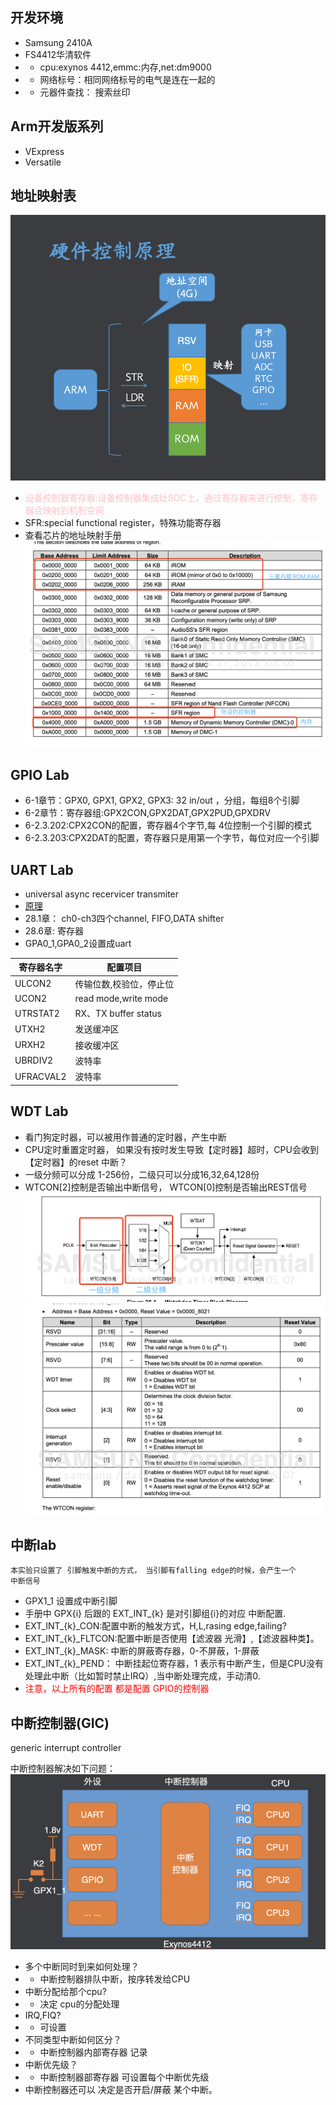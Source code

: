 ## 开发环境
- Samsung 2410A
- FS4412华清软件
- - cpu:exynos 4412,emmc:内存,net:dm9000
- - 网络标号：相同网络标号的电气是连在一起的
- - 元器件查找： 搜索丝印

## Arm开发版系列
- VExpress
- Versatile
## 地址映射表
![Alt text](imgs/mmap.png)
- <font color=pink>设备控制器寄存器:设备控制器集成灶SOC上，通过寄存器来进行控制，寄存器会映射到机制空间</font>
- SFR:special functional register，特殊功能寄存器
- 查看芯片的地址映射手册
![Alt text](imgs/mmap_soc.png)


## GPIO Lab
- 6-1章节：GPX0, GPX1, GPX2, GPX3: 32 in/out ，分组，每组8个引脚
- 6-2章节：寄存器组:GPX2CON,GPX2DAT,GPX2PUD,GPXDRV
- 6-2.3.202:CPX2CON的配置，寄存器4个字节,每 4位控制一个引脚的模式
- 6-2.3.203:CPX2DAT的配置，寄存器只是用第一个字节，每位对应一个引脚

## UART Lab
- universal async recervicer transmiter
- [原理](labs/uart%E5%8E%9F%E7%90%86.md)
- 28.1章： ch0-ch3四个channel, FIFO,DATA shifter
- 28.6章: 寄存器
- GPA0_1,GPA0_2设置成uart

| 寄存器名字 | 配置项目 |
| - | - |
| ULCON2 | 传输位数,校验位，停止位 |
| UCON2 | read mode,write mode |
| UTRSTAT2 | RX、TX buffer status |
| UTXH2 | 发送缓冲区 |
| URXH2 | 接收缓冲区 |
| UBRDIV2 | 波特率 |
| UFRACVAL2 | 波特率 |

## WDT Lab
- 看门狗定时器，可以被用作普通的定时器，产生中断
- CPU定时重置定时器， 如果没有按时发生导致【定时器】超时，CPU会收到【定时器】的reset 中断？
- 一级分频可以分成 1-256份，二级只可以分成16,32,64,128份
- WTCON[2]控制是否输出中断信号， WTCON[0]控制是否输出REST信号
![Alt text](imgs/watchdog.png)
![Alt text](imgs/watchdog_reg.png)


## 中断lab
```
本实验只设置了 引脚触发中断的方式， 当引脚有falling edge的时候，会产生一个
中断信号
```
- GPX1_1 设置成中断引脚
- 手册中 GPX{i} 后跟的 EXT_INT_{k} 是对引脚组{i}的对应 中断配置.
- EXT_INT_{k}_CON:配置中断的触发方式，H,L,rasing edge,failing?
- EXT_INT_{k}_FLTCON:配置中断是否使用【滤波器 光滑】,【滤波器种类】。
- EXT_INT_{k}_MASK:  中断的屏蔽寄存器，0-不屏蔽，1-屏蔽
- EXT_INT_{k}_PEND：  中断挂起位寄存器，1 表示有中断产生，但是CPU没有处理此中断（比如暂时禁止IRQ）,当中断处理完成，手动清0.
- <font color=red>注意，以上所有的配置 都是配置 GPIO的控制器</font>
## 中断控制器(GIC)
generic interrupt controller

中断控制器解决如下问题：
![Alt text](imgs/irq_controller.png)
- 多个中断同时到来如何处理？  
- - 中断控制器排队中断，按序转发给CPU
- 中断分配给那个cpu?        
- - 决定 cpu的分配处理
- IRQ,FIQ?  
- - 可设置
- 不同类型中断如何区分？
- - 中断控制器内部寄存器 记录
- 中断优先级？
- - 中断控制器部寄存器 可设置每个中断优先级
- 中断控制器还可以 决定是否开启/屏蔽 某个中断。